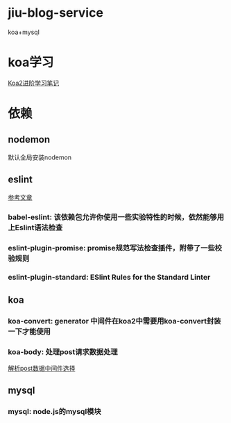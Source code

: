 # jiu-blog-service
koa+mysql

# koa学习
[Koa2进阶学习笔记](https://github.com/chenshenhai/koa2-note)

# 依赖
## nodemon
默认全局安装nodemon
## eslint
[参考文章](https://juejin.im/post/6844903859488292871)
### babel-eslint: 该依赖包允许你使用一些实验特性的时候，依然能够用上Eslint语法检查
### eslint-plugin-promise: promise规范写法检查插件，附带了一些校验规则
### eslint-plugin-standard: ESlint Rules for the Standard Linter

## koa
### koa-convert: generator 中间件在koa2中需要用koa-convert封装一下才能使用
### koa-body: 处理post请求数据处理
[解析post数据中间件选择](https://juejin.im/post/6844903944628502542)

## mysql
### mysql: node.js的mysql模块